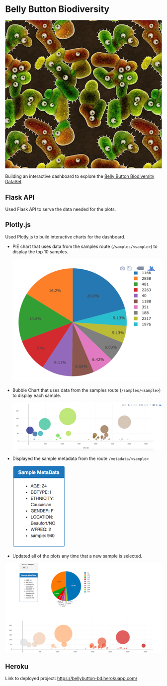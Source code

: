 # Belly Button Biodiversity

![Bacteria by filterforge.com](bellybutton-bd/static/Images/bacteria_by_filterforgedotcom.jpg)

Building an interactive dashboard to explore the [Belly Button Biodiversity DataSet](http://robdunnlab.com/projects/belly-button-biodiversity/).

## Flask API

Used Flask API to serve the data needed for the plots.

## Plotly.js

Used Plotly.js to build interactive charts for the dashboard.

* PIE chart that uses data from the samples route (`/samples/<sample>`) to display the top 10 samples.

  ![PIE Chart](bellybutton-bd/static/Images/pie_chart.png)

* Bubble Chart that uses data from the samples route (`/samples/<sample>`) to display each sample.

  ![Bubble Chart](bellybutton-bd/static/Images/bubble_chart.png)

* Displayed the sample metadata from the route `/metadata/<sample>`

    ![info](bellybutton-bd/static/Images/tableinfo.png)
  

* Updated all of the plots any time that a new sample is selected.

![Example Dashboard Page](bellybutton-bd/static/Images/dashboard.png)

## Heroku

Link to deployed project: https://bellybutton-bd.herokuapp.com/